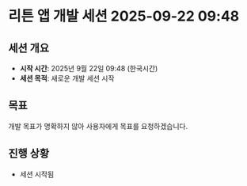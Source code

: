 # 리튼 앱 개발 세션 2025-09-22 09:48

## 세션 개요
- **시작 시간**: 2025년 9월 22일 09:48 (한국시간)
- **세션 목적**: 새로운 개발 세션 시작

## 목표
개발 목표가 명확하지 않아 사용자에게 목표를 요청하겠습니다.

## 진행 상황
- 세션 시작됨